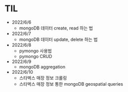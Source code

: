 # TIL

* 2022/6/6
  * mongoDB 데이터 create, read 하는 법
* 2022/6/7
  * mongoDB 데이터 update, delete 하는 법
* 2022/6/8
  * pymongo 사용법
  * pymongo CRUD
* 2022/6/9
  * mongoDB aggregation
* 2022/6/10
  * 스타벅스 매장 정보 크롤링
  * 스타벅스 매장 정보 통한 mongoDB geospatial queries